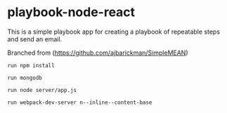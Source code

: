 # playbook-node-react
This is a simple playbook app for creating a playbook of repeatable steps and send an email.

Branched from (https://github.com/ajbarickman/SimpleMEAN)

`run npm install` 

`run mongodb`

`run node server/app.js`

`run webpack-dev-server n--inline--content-base`
